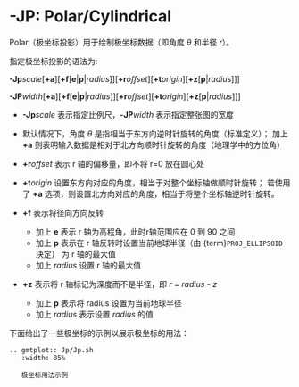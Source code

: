 # -JP: Polar/Cylindrical

Polar（极坐标投影）用于绘制极坐标数据（即角度 $\theta$ 和半径 $r$）。

指定极坐标投影的语法为:

**-Jp***scale*\[**+a**\]\[**+f**\[**e**|**p**|*radius*\]\]\[**+r***offset*\]\[**+t***origin*\]\[**+z**\[**p**|*radius*\]\]\]

**-JP***width*\[**+a**\]\[**+f**\[**e**|**p**|*radius*\]\]\[**+r***offset*\]\[**+t***origin*\]\[**+z**\[**p**|*radius*\]\]\]

- **-Jp***scale* 表示指定比例尺，**-JP***width* 表示指定整张图的宽度

- 默认情况下，角度 $\theta$ 是指相当于东方向逆时针旋转的角度（标准定义）；
  加上 **+a** 则表明输入数据是相对于北方向顺时针旋转的角度（地理学中的方位角）

- **+r***offset* 表示 r 轴的偏移量，即不将 r=0 放在圆心处

- **+t***origin* 设置东方向对应的角度，相当于对整个坐标轴做顺时针旋转；
  若使用了 **+a** 选项，则设置北方向对应的角度，相当于将整个坐标轴逆时针旋转。

- **+f** 表示将径向方向反转

  - 加上 **e** 表示 r 轴为高程角，此时r轴范围应在 0 到 90 之间
  - 加上 **p** 表示在 r 轴反转时设置当前地球半径（由 {term}`PROJ_ELLIPSOID` 决定）
    为 r 轴的最大值
  - 加上 *radius* 设置 r 轴的最大值

- **+z** 表示将 r 轴标记为深度而不是半径，即 *r = radius - z*

  - 加上 **p** 表示将 radius 设置为当前地球半径
  - 加上 *radius* 表示设置 *radius* 的值

下面给出了一些极坐标的示例以展示极坐标的用法：

```{eval-rst}
.. gmtplot:: Jp/Jp.sh
   :width: 85%

   极坐标用法示例
```
